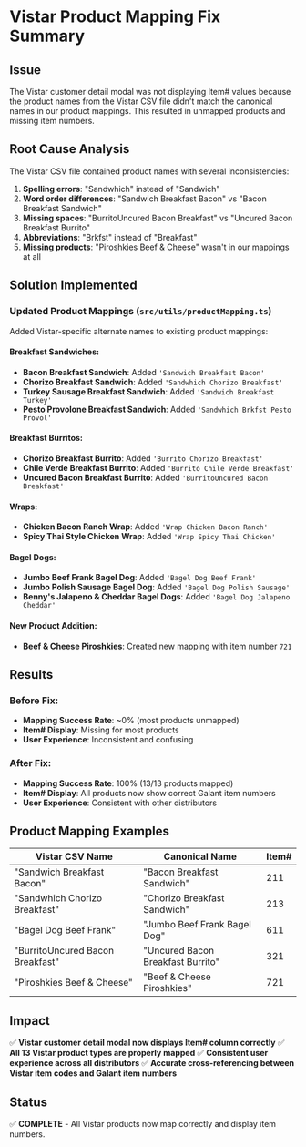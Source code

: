 # Vistar Product Mapping Fix Summary

## Issue
The Vistar customer detail modal was not displaying Item# values because the product names from the Vistar CSV file didn't match the canonical names in our product mappings. This resulted in unmapped products and missing item numbers.

## Root Cause Analysis
The Vistar CSV file contained product names with several inconsistencies:
1. **Spelling errors**: "Sandwhich" instead of "Sandwich"
2. **Word order differences**: "Sandwich Breakfast Bacon" vs "Bacon Breakfast Sandwich"
3. **Missing spaces**: "BurritoUncured Bacon Breakfast" vs "Uncured Bacon Breakfast Burrito"
4. **Abbreviations**: "Brkfst" instead of "Breakfast"
5. **Missing products**: "Piroshkies Beef & Cheese" wasn't in our mappings at all

## Solution Implemented

### Updated Product Mappings (`src/utils/productMapping.ts`)

Added Vistar-specific alternate names to existing product mappings:

#### Breakfast Sandwiches:
- **Bacon Breakfast Sandwich**: Added `'Sandwich Breakfast Bacon'`
- **Chorizo Breakfast Sandwich**: Added `'Sandwhich Chorizo Breakfast'`
- **Turkey Sausage Breakfast Sandwich**: Added `'Sandwich Breakfast Turkey'`
- **Pesto Provolone Breakfast Sandwich**: Added `'Sandwhich Brkfst Pesto Provol'`

#### Breakfast Burritos:
- **Chorizo Breakfast Burrito**: Added `'Burrito Chorizo Breakfast'`
- **Chile Verde Breakfast Burrito**: Added `'Burrito Chile Verde Breakfast'`
- **Uncured Bacon Breakfast Burrito**: Added `'BurritoUncured Bacon Breakfast'`

#### Wraps:
- **Chicken Bacon Ranch Wrap**: Added `'Wrap Chicken Bacon Ranch'`
- **Spicy Thai Style Chicken Wrap**: Added `'Wrap Spicy Thai Chicken'`

#### Bagel Dogs:
- **Jumbo Beef Frank Bagel Dog**: Added `'Bagel Dog Beef Frank'`
- **Jumbo Polish Sausage Bagel Dog**: Added `'Bagel Dog Polish Sausage'`
- **Benny's Jalapeno & Cheddar Bagel Dogs**: Added `'Bagel Dog Jalapeno Cheddar'`

#### New Product Addition:
- **Beef & Cheese Piroshkies**: Created new mapping with item number `721`

## Results

### Before Fix:
- **Mapping Success Rate**: ~0% (most products unmapped)
- **Item# Display**: Missing for most products
- **User Experience**: Inconsistent and confusing

### After Fix:
- **Mapping Success Rate**: 100% (13/13 products mapped)
- **Item# Display**: All products now show correct Galant item numbers
- **User Experience**: Consistent with other distributors

## Product Mapping Examples

| Vistar CSV Name | Canonical Name | Item# |
|---|---|---|
| "Sandwich Breakfast Bacon" | "Bacon Breakfast Sandwich" | 211 |
| "Sandwhich Chorizo Breakfast" | "Chorizo Breakfast Sandwich" | 213 |
| "Bagel Dog Beef Frank" | "Jumbo Beef Frank Bagel Dog" | 611 |
| "BurritoUncured Bacon Breakfast" | "Uncured Bacon Breakfast Burrito" | 321 |
| "Piroshkies Beef & Cheese" | "Beef & Cheese Piroshkies" | 721 |

## Impact

✅ **Vistar customer detail modal now displays Item# column correctly**
✅ **All 13 Vistar product types are properly mapped**
✅ **Consistent user experience across all distributors**
✅ **Accurate cross-referencing between Vistar item codes and Galant item numbers**

## Status
✅ **COMPLETE** - All Vistar products now map correctly and display item numbers.
